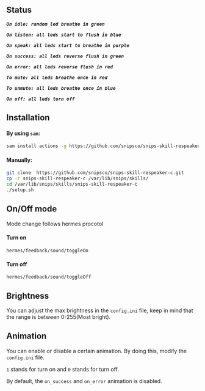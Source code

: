 ## Status

***```On idle: random led breathe in green```***

***```On listen: all leds start to flush in blue```***

***```On speak: all leds start to breathe in purple```***

***```On success: all leds reverse flush in green```***

***```On error: all leds reverse flush in red```***

***```To mute: all leds breathe once in red```***

***```To unmute: all leds breathe once in blue```***

***```On off: all leds turn off```***

## Installation

#### By using `sam`:

```bash
sam install actions -g https://github.com/snipsco/snips-skill-respeaker-c.git
```

#### Manually:

```bash
git clone  https://github.com/snipsco/snips-skill-respeaker-c.git
cp -r snips-skill-respeaker-c /var/lib/snips/skills/
cd /var/lib/snips/skills/snips-skill-respeaker-c
./setup.sh
```

## On/Off mode

Mode change follows hermes procotol

#### Turn on
```
hermes/feedback/sound/toggleOn
```
#### Turn off
```
hermes/feedback/sound/toggleOff
```

## Brightness

You can adjust the max brightness in the `config.ini` file, keep in mind that the range is between 0-255(Most bright). 

## Animation

You can enable or disable a certain animation. By doing this, modify the `config.ini` file. 

`1` stands for turn on and `0` stands for turn off.

By default, the `on_success` and `on_error` animation is disabled.
